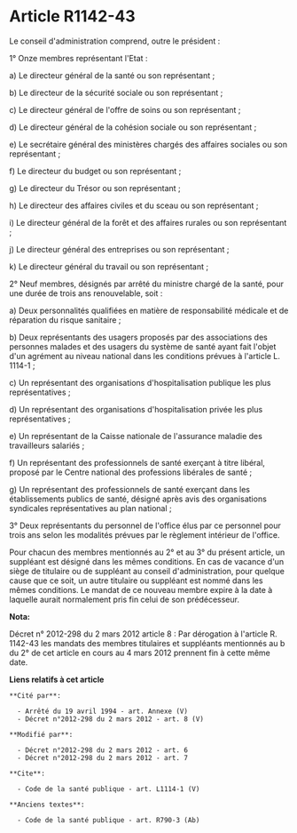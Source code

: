 # Article R1142-43

Le conseil d'administration comprend, outre le président : 

1° Onze membres représentant l'Etat : 

a) Le directeur général de la santé ou son représentant ; 

b) Le directeur de la sécurité sociale ou son représentant ; 

c) Le directeur général de l'offre de soins ou son représentant ; 

d) Le directeur général de la cohésion sociale ou son représentant ; 

e) Le secrétaire général des ministères chargés des affaires sociales ou son représentant ; 

f) Le directeur du budget ou son représentant ; 

g) Le directeur du Trésor ou son représentant ; 

h) Le directeur des affaires civiles et du sceau ou son représentant ; 

i) Le directeur général de la forêt et des affaires rurales ou son représentant ; 

j) Le directeur général des entreprises ou son représentant ; 

k) Le directeur général du travail ou son représentant ; 

2° Neuf membres, désignés par arrêté du ministre chargé de la santé, pour une durée de trois ans renouvelable, soit : 

a) Deux personnalités qualifiées en matière de responsabilité médicale et de réparation du risque sanitaire ; 

b) Deux représentants des usagers proposés par des associations des personnes malades et des usagers du système de santé
ayant fait l'objet d'un agrément au niveau national dans les conditions prévues à l'article L. 1114-1 ; 

c) Un représentant des organisations d'hospitalisation publique les plus représentatives ; 

d) Un représentant des organisations d'hospitalisation privée les plus représentatives ; 

e) Un représentant de la Caisse nationale de l'assurance maladie des travailleurs salariés ; 

f) Un représentant des professionnels de santé exerçant à titre libéral, proposé par le Centre national des professions
libérales de santé ; 

g) Un représentant des professionnels de santé exerçant dans les établissements publics de santé, désigné après avis des
organisations syndicales représentatives au plan national ; 

3° Deux représentants du personnel de l'office élus par ce personnel pour trois ans selon les modalités prévues par le
règlement intérieur de l'office. 

Pour chacun des membres mentionnés au 2° et au 3° du présent article, un suppléant est désigné dans les mêmes conditions. En
cas de vacance d'un siège de titulaire ou de suppléant au conseil d'administration, pour quelque cause que ce soit, un autre
titulaire ou suppléant est nommé dans les mêmes conditions. Le mandat de ce nouveau membre expire à la date à laquelle aurait
normalement pris fin celui de son prédécesseur.

**Nota:**

Décret n° 2012-298 du 2 mars 2012 article 8 : Par dérogation à l'article R. 1142-43 les mandats des membres titulaires et
suppléants mentionnés au b du 2° de cet article en cours au 4 mars 2012 prennent fin à cette même date.

**Liens relatifs à cet article**

	**Cité par**:

	  - Arrêté du 19 avril 1994 - art. Annexe (V)
	  - Décret n°2012-298 du 2 mars 2012 - art. 8 (V)

	**Modifié par**:

	  - Décret n°2012-298 du 2 mars 2012 - art. 6
	  - Décret n°2012-298 du 2 mars 2012 - art. 7

	**Cite**:

	  - Code de la santé publique - art. L1114-1 (V)

	**Anciens textes**:

	  - Code de la santé publique - art. R790-3 (Ab)
